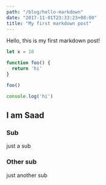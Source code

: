 ```yaml
---
path: "/blog/hello-markdown"
date: "2017-11-01T23:33:23+08:00"
title: "My first markdown post"
---
```


Hello, this is my first markdown post!

```js
let x = 10

function foo() {
  return 'hi'
}

foo()

console.log('hi')
```

## I am Saad

### Sub
just a sub

### Other sub
just another sub
